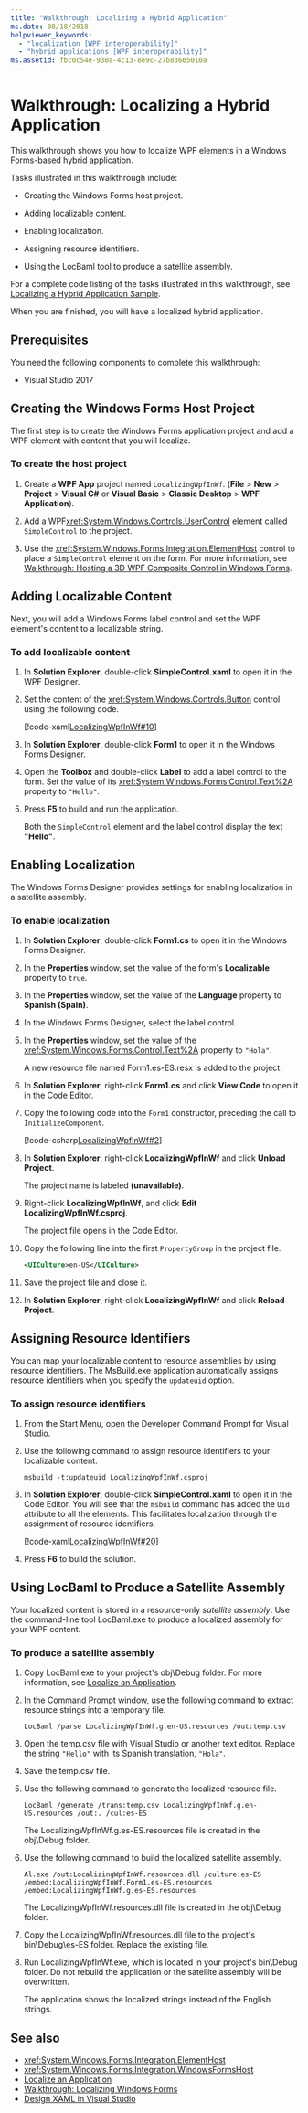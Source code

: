 ```yaml
---
title: "Walkthrough: Localizing a Hybrid Application"
ms.date: 08/18/2018
helpviewer_keywords:
  - "localization [WPF interoperability]"
  - "hybrid applications [WPF interoperability]"
ms.assetid: fbc0c54e-930a-4c13-8e9c-27b83665010a
---
```

# Walkthrough: Localizing a Hybrid Application

This walkthrough shows you how to localize WPF elements in a Windows Forms-based hybrid application.

Tasks illustrated in this walkthrough include:

- Creating the Windows Forms host project.

- Adding localizable content.

- Enabling localization.

- Assigning resource identifiers.

- Using the LocBaml tool to produce a satellite assembly.

For a complete code listing of the tasks illustrated in this walkthrough, see [Localizing a Hybrid Application Sample](https://github.com/microsoft/WPF-Samples/tree/master/Migration%20and%20Interoperability/LocalizingWpfInWf).

When you are finished, you will have a localized hybrid application.

## Prerequisites

You need the following components to complete this walkthrough:

- Visual Studio 2017

## Creating the Windows Forms Host Project

The first step is to create the Windows Forms application project and add a WPF element with content that you will localize.

### To create the host project

1. Create a **WPF App** project named `LocalizingWpfInWf`.  (**File** > **New** > **Project** > **Visual C#** or **Visual Basic** > **Classic Desktop** > **WPF Application**).

2. Add a WPF<xref:System.Windows.Controls.UserControl> element called `SimpleControl` to the project.

3. Use the <xref:System.Windows.Forms.Integration.ElementHost> control to place a `SimpleControl` element on the form. For more information, see [Walkthrough: Hosting a 3D WPF Composite Control in Windows Forms](walkthrough-hosting-a-3-d-wpf-composite-control-in-windows-forms.md).

## Adding Localizable Content

Next, you will add a Windows Forms label control and set the WPF element's content to a localizable string.

### To add localizable content

1. In **Solution Explorer**, double-click **SimpleControl.xaml** to open it in the WPF Designer.

2. Set the content of the <xref:System.Windows.Controls.Button> control using the following code.

     [!code-xaml[LocalizingWpfInWf#10](~/samples/snippets/csharp/VS_Snippets_Wpf/LocalizingWpfInWf/CSharp/SimpleControl0.xaml#10)]

3. In **Solution Explorer**, double-click **Form1** to open it in the Windows Forms Designer.

4. Open the **Toolbox** and double-click **Label** to add a label control to the form. Set the value of its <xref:System.Windows.Forms.Control.Text%2A> property to `"Hello"`.

5. Press **F5** to build and run the application.

     Both the `SimpleControl` element and the label control display the text **"Hello"**.

## Enabling Localization

The Windows Forms Designer provides settings for enabling localization in a satellite assembly.

### To enable localization

1. In **Solution Explorer**, double-click **Form1.cs** to open it in the Windows Forms Designer.

2. In the **Properties** window, set the value of the form's **Localizable** property to `true`.

3. In the **Properties** window, set the value of the **Language** property to **Spanish (Spain)**.

4. In the Windows Forms Designer, select the label control.

5. In the **Properties** window, set the value of the <xref:System.Windows.Forms.Control.Text%2A> property to `"Hola"`.

     A new resource file named Form1.es-ES.resx is added to the project.

6. In **Solution Explorer**, right-click **Form1.cs** and click **View Code** to open it in the Code Editor.

7. Copy the following code into the `Form1` constructor, preceding the call to `InitializeComponent`.

     [!code-csharp[LocalizingWpfInWf#2](~/samples/snippets/csharp/VS_Snippets_Wpf/LocalizingWpfInWf/CSharp/Form1.cs#2)]

8. In **Solution Explorer**, right-click **LocalizingWpfInWf** and click **Unload Project**.

     The project name is labeled **(unavailable)**.

9. Right-click **LocalizingWpfInWf**, and click **Edit LocalizingWpfInWf.csproj**.

     The project file opens in the Code Editor.

10. Copy the following line into the first `PropertyGroup` in the project file.

    ```xml
    <UICulture>en-US</UICulture>
    ```

11. Save the project file and close it.

12. In **Solution Explorer**, right-click **LocalizingWpfInWf** and click **Reload Project**.

## Assigning Resource Identifiers

You can map your localizable content to resource assemblies by using resource identifiers. The MsBuild.exe application automatically assigns resource identifiers when you specify the `updateuid` option.

### To assign resource identifiers

1. From the Start Menu, open the Developer Command Prompt for Visual Studio.

2. Use the following command to assign resource identifiers to your localizable content.

    ```console
    msbuild -t:updateuid LocalizingWpfInWf.csproj
    ```

3. In **Solution Explorer**, double-click **SimpleControl.xaml** to open it in the Code Editor. You will see that the `msbuild` command has added the `Uid` attribute to all the elements. This facilitates localization through the assignment of resource identifiers.

     [!code-xaml[LocalizingWpfInWf#20](~/samples/snippets/csharp/VS_Snippets_Wpf/LocalizingWpfInWf/CSharp/SimpleControl.xaml#20)]

4. Press **F6** to build the solution.

## Using LocBaml to Produce a Satellite Assembly

Your localized content is stored in a resource-only *satellite assembly*. Use the command-line tool LocBaml.exe to produce a localized assembly for your WPF content.

### To produce a satellite assembly

1. Copy LocBaml.exe to your project's obj\Debug folder. For more information, see [Localize an Application](how-to-localize-an-application.md).

2. In the Command Prompt window, use the following command to extract resource strings into a temporary file.

    ```console
    LocBaml /parse LocalizingWpfInWf.g.en-US.resources /out:temp.csv
    ```

3. Open the temp.csv file with Visual Studio or another text editor. Replace the string `"Hello"` with its Spanish translation, `"Hola"`.

4. Save the temp.csv file.

5. Use the following command to generate the localized resource file.

    ```console
    LocBaml /generate /trans:temp.csv LocalizingWpfInWf.g.en-US.resources /out:. /cul:es-ES
    ```

     The LocalizingWpfInWf.g.es-ES.resources file is created in the obj\Debug folder.

6. Use the following command to build the localized satellite assembly.

    ```console
    Al.exe /out:LocalizingWpfInWf.resources.dll /culture:es-ES /embed:LocalizingWpfInWf.Form1.es-ES.resources /embed:LocalizingWpfInWf.g.es-ES.resources
    ```

     The LocalizingWpfInWf.resources.dll file is created in the obj\Debug folder.

7. Copy the LocalizingWpfInWf.resources.dll file to the project's bin\Debug\es-ES folder. Replace the existing file.

8. Run LocalizingWpfInWf.exe, which is located in your project's bin\Debug folder. Do not rebuild the application or the satellite assembly will be overwritten.

     The application shows the localized strings instead of the English strings.

## See also

- <xref:System.Windows.Forms.Integration.ElementHost>
- <xref:System.Windows.Forms.Integration.WindowsFormsHost>
- [Localize an Application](how-to-localize-an-application.md)
- [Walkthrough: Localizing Windows Forms](/previous-versions/visualstudio/visual-studio-2010/y99d1cd3(v=vs.100))
- [Design XAML in Visual Studio](/visualstudio/xaml-tools/designing-xaml-in-visual-studio)
